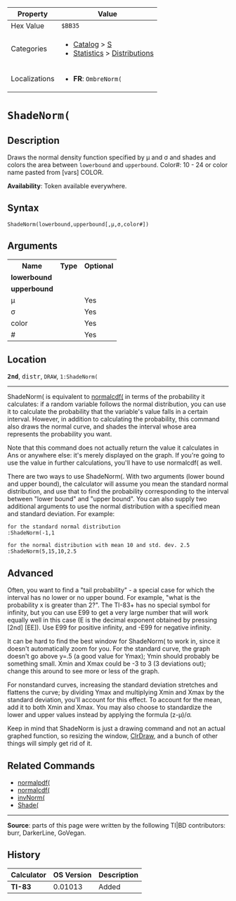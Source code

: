 | Property      | Value |
|---------------|-------|
| Hex Value     | `$BB35`|
| Categories    | <ul><li>[Catalog](<../categories/Catalog.md>) > [S](<../categories/Catalog.md#S>)</li><li>[Statistics](<../categories/Statistics.md>) > [Distributions](<../categories/Statistics.md#Distributions>)</li></ul> |
| Localizations | <ul><li><b>FR</b>: `OmbreNorm(`</li></ul> |

# `ShadeNorm(`

## Description
Draws the normal density function specified by μ and σ and shades and colors the area between `lowerbound` and `upperbound`.
Color#: 10 - 24 or color name pasted from [vars] COLOR.


<b>Availability</b>: Token available everywhere.

## Syntax
`ShadeNorm(lowerbound,upperbound[,μ,σ,color#])`

## Arguments
<table>
<tr><th>Name</th><th>Type</th><th>Optional</th></tr>

<tr><td><b>lowerbound</b></td><td></td><td></td></tr>

<tr><td><b>upperbound</b></td><td></td><td></td></tr>

<tr><td>μ</td><td></td><td>Yes</td></tr>

<tr><td>σ</td><td></td><td>Yes</td></tr>

<tr><td>color</td><td></td><td>Yes</td></tr>

<tr><td>#</td><td></td><td>Yes</td></tr>

</table>

## Location
<tt><kbd><b>2nd</b></kbd></tt>, <kbd>distr</kbd>, `DRAW`, `1:ShadeNorm(`
<hr>

ShadeNorm( is equivalent to [normalcdf(](normalcdf\(.md) in terms of the probability it calculates: if a random variable follows the normal distribution, you can use it to calculate the probability that the variable's value falls in a certain interval. However, in addition to calculating the probability, this command also draws the normal curve, and shades the interval whose area represents the probability you want.

Note that this command does not actually return the value it calculates in Ans or anywhere else: it's merely displayed on the graph. If you're going to use the value in further calculations, you'll have to use normalcdf( as well.

There are two ways to use ShadeNorm(. With two arguments (lower bound and upper bound), the calculator will assume you mean the standard normal distribution, and use that to find the probability corresponding to the interval between "lower bound" and "upper bound". You can also supply two additional arguments to use the normal distribution with a specified mean and standard deviation. For example:

```ti-basic
for the standard normal distribution
:ShadeNorm(-1,1

for the normal distribution with mean 10 and std. dev. 2.5
:ShadeNorm(5,15,10,2.5
```

## Advanced

Often, you want to find a "tail probability" - a special case for which the interval has no lower or no upper bound. For example, "what is the probability x is greater than 2?". The TI-83+ has no special symbol for infinity, but you can use E99 to get a very large number that will work equally well in this case (E is the decimal exponent obtained by pressing [2nd] [EE]). Use E99 for positive infinity, and -E99 for negative infinity.

It can be hard to find the best window for ShadeNorm( to work in, since it doesn't automatically zoom for you. For the standard curve, the graph doesn't go above y=.5 (a good value for Ymax); Ymin should probably be something small. Xmin and Xmax could be -3 to 3 (3 deviations out); change this around to see more or less of the graph.

For nonstandard curves, increasing the standard deviation stretches and flattens the curve; by dividing Ymax and multiplying Xmin and Xmax by the standard deviation, you'll account for this effect. To account for the mean, add it to both Xmin and Xmax. You may also choose to standardize the lower and upper values instead by applying the formula (z-μ)/σ.

Keep in mind that ShadeNorm is just a drawing command and not an actual graphed function, so resizing the window, [ClrDraw](ClrDraw.md), and a bunch of other things will simply get rid of it.

## Related Commands

*   [normalpdf(](normalpdf\(.md)
*   [normalcdf(](normalcdf\(.md)
*   [invNorm(](invNorm\(.md)
*   [Shade(](Shade\(.md)

* * *

**Source**: parts of this page were written by the following TI|BD contributors: burr, DarkerLine, GoVegan.

## History
| Calculator | OS Version | Description |
|------------|------------|-------------|
| <b>TI-83</b> | 0.01013 | Added |



